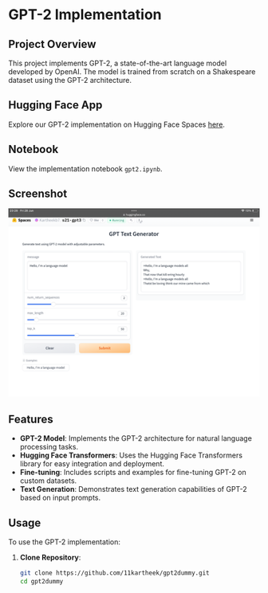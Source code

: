 # GPT-2 Implementation

## Project Overview

This project implements GPT-2, a state-of-the-art language model developed by OpenAI. The model is trained from scratch on a Shakespeare dataset using the GPT-2 architecture.

## Hugging Face App

Explore our GPT-2 implementation on Hugging Face Spaces [here](https://huggingface.co/spaces/Kartheekb7/s21-gpt3).

## Notebook

View the implementation notebook `gpt2.ipynb`.

## Screenshot

![GPT-2 Screenshot](screenshot.png)

## Features

- **GPT-2 Model**: Implements the GPT-2 architecture for natural language processing tasks.
- **Hugging Face Transformers**: Uses the Hugging Face Transformers library for easy integration and deployment.
- **Fine-tuning**: Includes scripts and examples for fine-tuning GPT-2 on custom datasets.
- **Text Generation**: Demonstrates text generation capabilities of GPT-2 based on input prompts.

## Usage

To use the GPT-2 implementation:

1. **Clone Repository**:

   ```bash
   git clone https://github.com/11kartheek/gpt2dummy.git
   cd gpt2dummy
